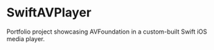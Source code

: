 # SwiftAVPlayer
Portfolio project showcasing AVFoundation in a custom-built Swift iOS media player.
